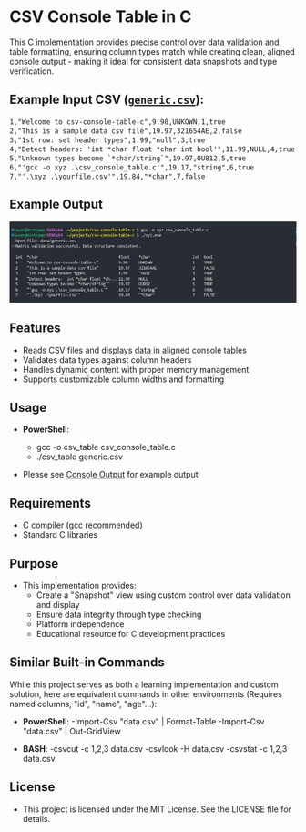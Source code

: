 # CSV Console Table in C

This C implementation provides precise control over data validation and table formatting, ensuring column types match while creating clean, aligned console output - making it ideal for consistent data snapshots and type verification.

## Example Input CSV ([`generic.csv`](data/generic.csv)):

```csv
1,"Welcome to csv-console-table-c",9.98,UNKOWN,1,true
2,"This is a sample data csv file",19.97,321654AE,2,false
3,"1st row: set header types",1.99,"null",3,true
4,"Detect headers: 'int *char float *char int bool'",11.99,NULL,4,true
5,"Unknown types become `*char/string`",19.97,OU812,5,true
6,"'gcc -o xyz .\csv_console_table.c'",19.17,"string",6,true
7,"'.\xyz .\yourfile.csv'",19.84,"*char",7,false
```

## Example Output 

![Console Output](screenshots/csv_console_example.png)

## Features

- Reads CSV files and displays data in aligned console tables
- Validates data types against column headers
- Handles dynamic content with proper memory management
- Supports customizable column widths and formatting

## Usage

- **PowerShell**:
   - gcc -o csv_table csv_console_table.c
   - ./csv_table generic.csv

- Please see [Console Output](screenshots/csv_console_example.txt) for example output

## Requirements
 
 - C compiler (gcc recommended)
 - Standard C libraries

## Purpose

- This implementation provides:
   - Create a "Snapshot" view using custom control over data validation and display
   - Ensure data integrity through type checking
   - Platform independence
   - Educational resource for C development practices

## Similar Built-in Commands

While this project serves as both a learning implementation and custom solution, here are equivalent commands in other environments (Requires named columns, "id", "name", "age"...):

- **PowerShell**:
   -Import-Csv "data.csv" | Format-Table
   -Import-Csv "data.csv" | Out-GridView

- **BASH**:
   -csvcut -c 1,2,3 data.csv
   -csvlook -H data.csv
   -csvstat -c 1,2,3 data.csv


## License
 
 - This project is licensed under the MIT License. See the LICENSE file for details.
